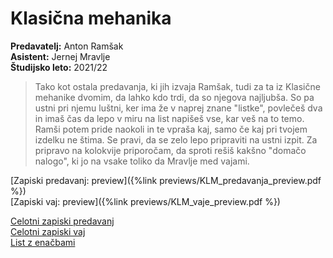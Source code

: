 # Klasična mehanika
**Predavatelj:** Anton Ramšak \
**Asistent:** Jernej Mravlje \
**Študijsko leto:** 2021/22 

> Tako kot ostala predavanja, ki jih izvaja Ramšak, tudi za ta iz Klasične mehanike dvomim, da lahko kdo trdi, da so njegova najljubša. So pa ustni pri njemu luštni, ker ima že v naprej znane "listke", povlečeš dva in imaš čas da lepo v miru na list napišeš vse, kar veš na to temo. Ramši potem pride naokoli in te vpraša kaj, samo če kaj pri tvojem izdelku ne štima. Se pravi, da se zelo lepo pripraviti na ustni izpit. Za pripravo na kolokvije priporočam, da sproti rešiš kakšno "domačo nalogo", ki jo na vsake toliko da Mravlje med vajami.

[Zapiski predavanj: preview]({%link previews/KLM_predavanja_preview.pdf %}) \
[Zapiski vaj: preview]({%link previews/KLM_vaje_preview.pdf %})

[Celotni zapiski predavanj](https://drive.google.com/file/d/1o2We-RKYjpE3w_ROXUHA9CXc8M5EDaX1/view?usp=sharing) \
[Celotni zapiski vaj](https://drive.google.com/file/d/1A4K2hwsWXr8itSW05HkNmfbn3un9F1rD/view?usp=sharing) \
[List z enačbami](https://drive.google.com/file/d/1EYObVStqKSiErfTm4zYJMe9YG7njubR1/view?usp=sharing)
